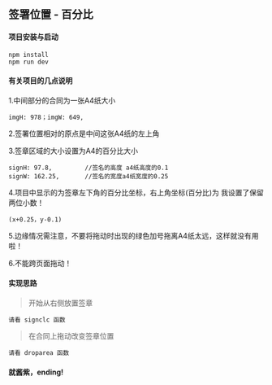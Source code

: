 ##  签署位置 - 百分比

#### 项目安装与启动

    npm install
    npm run dev
    

#### 有关项目的几点说明

1.中间部分的合同为一张A4纸大小 
      
    imgH: 978；imgW: 649,    

 2.签署位置相对的原点是中间这张A4纸的左上角

3.签章区域的大小设置为A4的百分比大小
 
    signH: 97.8,         //签名的高度 a4纸高度的0.1
    signW: 162.25,       //签名的宽度a4纸宽度的0.25
    
4.项目中显示的为签章左下角的百分比坐标，右上角坐标(百分比)为   我设置了保留两位小数！

    (x+0.25，y-0.1)
    
5.边缘情况需注意，不要将拖动时出现的绿色加号拖离A4纸太远，这样就没有用啦！

6.不能跨页面拖动！


#### 实现思路

> 开始从右侧放置签章

    请看 signclc 函数
    
>在合同上拖动改变签章位置

    请看 droparea 函数
    
#### 就酱紫，ending!

    
